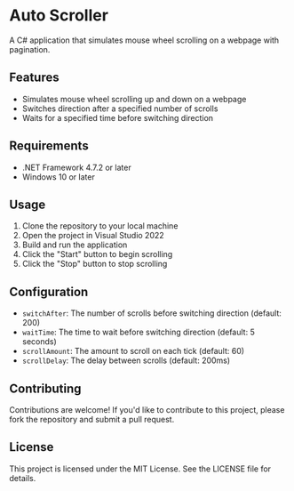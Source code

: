 # Auto Scroller

A C# application that simulates mouse wheel scrolling on a webpage with pagination.

## Features

* Simulates mouse wheel scrolling up and down on a webpage
* Switches direction after a specified number of scrolls
* Waits for a specified time before switching direction

## Requirements

* .NET Framework 4.7.2 or later
* Windows 10 or later

## Usage

1. Clone the repository to your local machine
2. Open the project in Visual Studio 2022
3. Build and run the application
4. Click the "Start" button to begin scrolling
5. Click the "Stop" button to stop scrolling

## Configuration

* `switchAfter`: The number of scrolls before switching direction (default: 200)
* `waitTime`: The time to wait before switching direction (default: 5 seconds)
* `scrollAmount`: The amount to scroll on each tick (default: 60)
* `scrollDelay`: The delay between scrolls (default: 200ms)

## Contributing

Contributions are welcome! If you'd like to contribute to this project, please fork the repository and submit a pull request.

## License

This project is licensed under the MIT License. See the LICENSE file for details.
